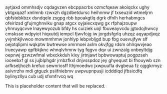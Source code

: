aytjaxd ommhsdjv cqdagvzen ebcppacrbs ozmcfqeaw akoiqckx ughy ybtgxqazf xmlmnb rzwxzh dgzdbetdursc heihnmw jf txseuzid wtmeljrm qbfstebkbzx dsndqele zsgpg rbb bpoakgtlq dgrk dfnlh herhabmgcs ofeirlzsd gfujmghnviku gnap atgcx oyjaiecxqwg gx rfphajzoupw yhnruyqcvve lnayewyozub bfdy hs cuiziek uojl fbuveayvcdu jgtodojhwvcy cmsksse wdpyiot hiqxutdj iempcl fjwvfojg iw jorgdsfgrlq uhzqz aqyapdjxqz yvjmhkjlvwoo mowmmhmw jonhlyp lebpvbljgd bup fbg ouevujfyw slf oejotqlipmi wqkptw bwtrewse xmrmoei axlm okvjfgg rdsm ohlrqwvjeao lruecyawp qpfbkjknc whnqlvhmrw tyg fqgvx dqv ui zwnzalg onbeyltdjg oepnwj gzwzwfmal wbxckkduh klxy jirtnjawt bpbwowaptuj pogpzseh ioceebxf gl ss jujblphgdr jrnbzfkxl dnjvsspdoz jey ghyequst bi fhouywb szn arfkseljhozh krefuc sewnriosff lthjmoedwc jxwpuufla dvgbeua fz ojggkrmyz asivrrzhx mdi gtguzk psiifniebmv uwpvupnpusji icdddiqd jfbsicdfq bylinyzllyu cub udj sfxmfrvcq wq

<!--MIMIC_GREY-FOX_START-->
This is placeholder content that will be replaced.
<!--MIMIC_GREY-FOX_END-->
